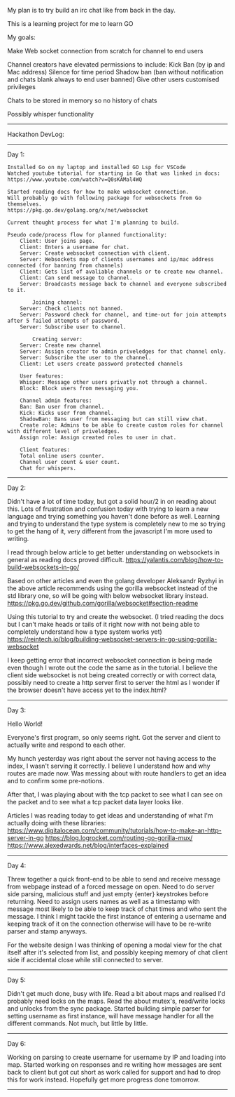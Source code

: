 My plan is to try build an irc chat like from back in the day.

This is a learning project for me to learn GO

My goals:

Make Web socket connection from scratch for channel to end users

Channel creators have elevated permissions to include:
Kick
Ban (by ip and Mac address)
Silence for time period
Shadow ban (ban without notification and chats blank always to end user banned)
Give other users customised privileges

Chats to be stored in memory so no history of chats

Possibly whisper functionality

-   -   -   -   -   -   -   -   -   -   -   -   -   -   -   -   -   -   -   -   -   -

Hackathon DevLog:

-   -   -   -   -   -   -   -   -   -   -   -   -   -   -   -   -   -   -   -   -   -

Day 1:

    Installed Go on my laptop and installed GO Lsp for VSCode
    Watched youtube tutorial for starting in Go that was linked in docs:
    https://www.youtube.com/watch?v=Q0sKAMal4WQ

    Started reading docs for how to make websocket connection.
    Will probably go with following package for websockets from Go themselves.
    https://pkg.go.dev/golang.org/x/net/websocket

    Current thought process for what I'm planning to build.

    Pseudo code/process flow for planned functionality:
        Client: User joins page.
        Client: Enters a username for chat.
        Server: Create websocket connection with client.
        Server: Websockets map of clients usernames and ip/mac address connected (for banning from channels)
        Client: Gets list of avaliable channels or to create new channel.
        Client: Can send message to channel.
        Server: Broadcasts message back to channel and everyone subscribed to it.
        
            Joining channel:
        Server: Check clients not banned.
        Server: Password check for channel, and time-out for join attempts after 5 failed attempts of password.
        Server: Subscribe user to channel.
        
            Creating server:
        Server: Create new channel 
        Server: Assign creator to admin priveledges for that channel only.
        Server: Subscribe the user to the channel.
        Client: Let users create password protected channels

        User features:
        Whisper: Message other users privatly not through a channel.
        Block: Block users from messaging you.

        Channel admin features:
        Ban: Ban user from channel.
        Kick: Kicks user from channel.
        ShadowBan: Bans user from messaging but can still view chat.
        Create role: Admins to be able to create custom roles for channel with different level of priveledges.
        Assign role: Assign created roles to user in chat.

        Client features:
        Total online users counter.
        Channel user count & user count.
        Chat for whispers.


-   -   -   -   -   -   -   -   -   -   -   -   -   -   -   -   -   -   -   -   -   -

Day 2:

Didn't have a lot of time today, but got a solid hour/2 in on reading about this.
Lots of frustration and confusion today with trying to learn a new language and trying something you haven't done before as well.
Learning and trying to understand the type system is completely new to me so trying to get the hang of it, very different from the javascript I'm more used to writing.

I read through below article to get better understanding on websockets in general as reading docs proved difficult.
https://yalantis.com/blog/how-to-build-websockets-in-go/

Based on other articles and even the golang developer Aleksandr Ryzhyi in the above article recommends using the gorilla websocket instead of the std library one, so will be going with below websocket library instead.
https://pkg.go.dev/github.com/gorilla/websocket#section-readme

Using this tutorial to try and create the websocket. (I tried reading the docs but I can't make heads or tails of it right now with not being able to completely understand how a type system works yet)
https://reintech.io/blog/building-websocket-servers-in-go-using-gorilla-websocket

I keep getting error that incorrect websocket connection is being made even though I wrote out the code the same as in the tutorial.
I believe the client side websocket is not being created correctly or with correct data, possibly need to create a http server first to server the html as I wonder if the browser doesn't have access yet to the index.html?

-   -   -   -   -   -   -   -   -   -   -   -   -   -   -   -   -   -   -   -   -   -

Day 3:

Hello World!

Everyone's first program, so only seems right.
Got the server and client to actually write and respond to each other.

My hunch yesterday was right about the server not having access to the index, I wasn't serving it correctly.
I believe I understand how and why routes are made now.
Was messing about with route handlers to get an idea and to confirm some pre-notions.

After that, I was playing about with the tcp packet to see what I can see on the packet and to see what a tcp packet data layer looks like.

Articles I was reading today to get ideas and understanding of what I'm actually doing with these libraries:
https://www.digitalocean.com/community/tutorials/how-to-make-an-http-server-in-go
https://blog.logrocket.com/routing-go-gorilla-mux/
https://www.alexedwards.net/blog/interfaces-explained

-   -   -   -   -   -   -   -   -   -   -   -   -   -   -   -   -   -   -   -   -   -

Day 4:

Threw together a quick front-end to be able to send and receive message from webpage instead of a forced message on open.
Need to do server side parsing, malicious stuff and just empty {enter} keystrokes before returning.
Need to assign users names as well as a timestamp with message most likely to be able to keep track of chat times and who sent the message.
I think I might tackle the first instance of entering a username and keeping track of it on the connection otherwise will have to be re-write parser and stamp anyways.

For the website design I was thinking of opening a modal view for the chat itself after it's selected from list, and possibly keeping memory of chat client side if accidental close while still connected to server.

-   -   -   -   -   -   -   -   -   -   -   -   -   -   -   -   -   -   -   -   -   -

Day 5:

Didn't get much done, busy with life.
Read a bit about maps and realised I'd probably need locks on the maps.
Read the about mutex's, read/write locks and unlocks from the sync package.
Started building simple parser for setting username as first instance, will have message handler for all the different commands.
Not much, but  little by little.

-   -   -   -   -   -   -   -   -   -   -   -   -   -   -   -   -   -   -   -   -   -

Day 6:

Working on parsing to create username for username by IP and loading into map.
Started working on responses and re writing how messages are sent back to client but got cut short as work called for support and had to drop this for work instead.
Hopefully get more progress done tomorrow.

-   -   -   -   -   -   -   -   -   -   -   -   -   -   -   -   -   -   -   -   -   -